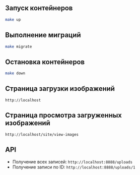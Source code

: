 ## Запуск контейнеров
```bash
make up
```

## Выполнение миграций
```bash
make migrate
```

## Остановка контейнеров
```bash
make down
```

## Страница загрузки изображений
```http://localhost```

## Страница просмотра загруженных изображений
```http://localhost/site/view-images```

## API
- Получение всех записей: ```http://localhost:8888/uploads```
- Получение записи по ID: ```http://localhost:8888/uploads/1```
